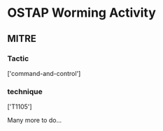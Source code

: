 # OSTAP Worming Activity

## MITRE

### Tactic
['command-and-control']

### technique
['T1105']

Many more to do...
